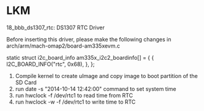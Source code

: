 LKM
===

18_bbb_ds1307_rtc: DS1307 RTC Driver

Before inserting this driver, please make the following changes in arch/arm/mach-omap2/board-am335xevm.c

static struct i2c_board_info am335x_i2c2_boardinfo[] = {
        {
                I2C_BOARD_INFO("rtc", 0x68),
        },
};

1) Compile kernel to create uImage and copy image to boot partition of the SD Card
2) run date -s "2014-10-14 12:42:00" command to set system time
3) run hwclock -f /dev/rtc1 to read time from RTC
4) run hwclock -w -f /dev/rtc1 to write time to RTC
